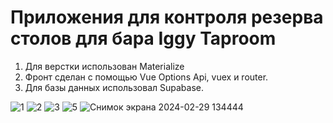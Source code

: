 # Приложения для контроля резерва столов для бара Iggy Taproom
1. Для верстки использован Materialize
2. Фронт сделан с помощью Vue Options Api, vuex и router.
3. Для базы данных использовал Supabase.
   
![1](https://github.com/StaburovAlexey/iggy-reservation-vue/assets/121376881/b2c7fbbb-5959-4319-97ab-3b620b2773d6)
![2](https://github.com/StaburovAlexey/iggy-reservation-vue/assets/121376881/f96bebaf-85cf-445d-bc08-137131a0d7f3)
![3](https://github.com/StaburovAlexey/iggy-reservation-vue/assets/121376881/68c36423-594b-4478-b80f-dc22c2e1bc26)
![5](https://github.com/StaburovAlexey/iggy-reservation-vue/assets/121376881/7dc06d17-2695-4a1f-90f4-2ace0c63262c)
![Снимок экрана 2024-02-29 134444](https://github.com/StaburovAlexey/iggy-reservation-vue/assets/121376881/77b0edff-8e21-4344-9376-867a1ac7d24e)
